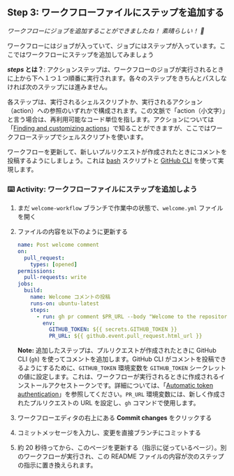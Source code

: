 ## Step 3: ワークフローファイルにステップを追加する

_ワークフローにジョブを追加することができましたね！ 素晴らしい！ :dancer:_

ワークフローにはジョブが入っていて、ジョブにはステップが入っています。ここではワークフローにステップを追加してみましょう

**_steps_ とは？**: アクションステップは、ワークフローのジョブが実行されるときに上から下へ１つ１つ順番に実行されます。各々のステップをきちんとパスしなければ次のステップには進みません。

各ステップは、実行されるシェルスクリプトか、実行されるアクション（action）への参照のいずれかで構成されます。この文脈で「action（小文字）」と言う場合は、再利用可能なコード単位を指します。アクションについては「[Finding and customizing actions](https://docs.github.com/en/actions/learn-github-actions/finding-and-customizing-actions)」で知ることができますが、ここではワークフローステップでシェルスクリプトを使います。

ワークフローを更新して、新しいプルリクエストが作成されたときにコメントを投稿するようにしましょう。これは [bash](https://en.wikipedia.org/wiki/Bash_%28Unix_shell%29) スクリプトと [GitHub CLI](https://cli.github.com/) を使って実現します。

### :keyboard: Activity: ワークフローファイルにステップを追加しよう

1. まだ `welcome-workflow` ブランチで作業中の状態で、`welcome.yml` ファイルを開く
1. ファイルの内容を以下のように更新する

   ```yaml copy
   name: Post welcome comment
   on:
     pull_request:
       types: [opened]
   permissions:
     pull-requests: write
   jobs:
     build:
       name: Welcome コメントの投稿
       runs-on: ubuntu-latest
       steps:
         - run: gh pr comment $PR_URL --body "Welcome to the repository!リポジトリへようこそ！"
           env:
             GITHUB_TOKEN: ${{ secrets.GITHUB_TOKEN }}
             PR_URL: ${{ github.event.pull_request.html_url }}
   ```

   **Note:** 追加したステップは、プルリクエストが作成されたときに GitHub CLI (`gh`) を使ってコメントを追加します。GitHub CLI がコメントを投稿できるようにするために、`GITHUB_TOKEN` 環境変数を `GITHUB_TOKEN` シークレットの値に設定します。これは、ワークフローが実行されるときに作成されるインストールアクセストークンです。詳細については、「[Automatic token authentication](https://docs.github.com/en/actions/security-guides/automatic-token-authentication)」を参照してください。`PR_URL` 環境変数には、新しく作成されたプルリクエストの URL を設定し、`gh` コマンドで使用します。

1. ワークフローエディタの右上にある **Commit changes** をクリックする
1. コミットメッセージを入力し、変更を直接ブランチにコミットする
1. 約 20 秒待ってから、このページを更新する（指示に従っているページ）。別のワークフローが実行され、この README ファイルの内容が次のステップの指示に置き換えられます。
